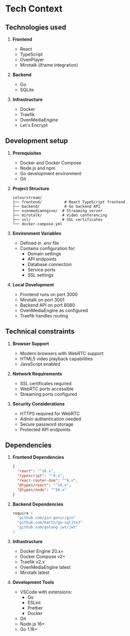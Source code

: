 # Tech Context

## Technologies used

1. **Frontend**
   * React 
   * TypeScript
   * OvenPlayer
   * Mirotalk (iframe integration)

2. **Backend**
   * Go
   * SQLite

3. **Infrastructure**
   * Docker
   * Traefik
   * OvenMediaEngine
   * Let's Encrypt

## Development setup

1. **Prerequisites**
   * Docker and Docker Compose
   * Node.js and npm
   * Go development environment
   * Git

2. **Project Structure**
   ```
   colourstream/
   ├── frontend/          # React TypeScript frontend
   ├── backend/           # Go backend API
   ├── ovenmediaengine/  # Streaming server
   ├── mirotalk/         # Video conferencing
   ├── ssl/              # SSL certificates
   └── docker-compose.yml
   ```

3. **Environment Variables**
   * Defined in .env file
   * Contains configuration for:
     - Domain settings
     - API endpoints
     - Database connection
     - Service ports
     - SSL settings

4. **Local Development**
   * Frontend runs on port 3000
   * Mirotalk on port 3001
   * Backend API on port 8080
   * OvenMediaEngine as configured
   * Traefik handles routing

## Technical constraints

1. **Browser Support**
   * Modern browsers with WebRTC support
   * HTML5 video playback capabilities
   * JavaScript enabled

2. **Network Requirements**
   * SSL certificates required
   * WebRTC ports accessible
   * Streaming ports configured

3. **Security Considerations**
   * HTTPS required for WebRTC
   * Admin authentication needed
   * Secure password storage
   * Protected API endpoints

## Dependencies

1. **Frontend Dependencies**
   ```json
   {
     "react": "^18.x",
     "typescript": "^4.x",
     "react-router-dom": "^6.x",
     "@types/react": "^18.x",
     "@types/node": "^16.x"
   }
   ```

2. **Backend Dependencies**
   ```go
   require (
     "github.com/gin-gonic/gin"
     "github.com/mattn/go-sqlite3"
     "github.com/golang-jwt/jwt"
   )
   ```

3. **Infrastructure**
   * Docker Engine 20.x+
   * Docker Compose v2+
   * Traefik v2.x
   * OvenMediaEngine latest
   * Mirotalk latest

4. **Development Tools**
   * VSCode with extensions:
     - Go
     - ESLint
     - Prettier
     - Docker
   * Git
   * Node.js 16+
   * Go 1.16+
